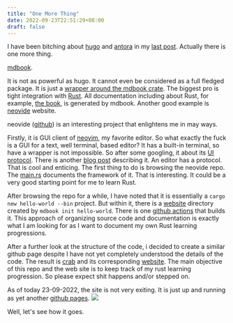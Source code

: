 ```yaml
---
title: "One More Thing"
date: 2022-09-23T22:51:29+08:00
draft: false
---
```

I have been bitching about [hugo](https://gohugo.io/) and [antora](https://antora.org/) in my [last post](../2022-09-22-so-far-so-good/). Actually there is one more thing.

[mdbook](https://rust-lang.github.io/mdBook/).

It is not as powerful as hugo. It cannot even be considered as a full fledged package. It is just a [wrapper around the mdbook crate](https://rust-lang.github.io/mdBook/for_developers/index.html?highlight=wrap#using-mdbook-as-a-library).  The biggest pro is tight integration with [Rust](https://www.rust-lang.org/). All documentation including about Rust, for example, [the book](https://doc.rust-lang.org/book/), is generated by mdbook. Another good example is [neovide](https://neovide.dev/) website.

neovide ([github](https://github.com/neovide/neovide)) is an interesting project that enlightens me in may ways.

Firstly, it is GUI client of [neovim](https://neovim.io/), my favorite editor. So what exactly the fuck is a GUI for a text, well terminal, based editor? It has a built-in terminal, so have a wrapper is not impossible. So after some googling, it about its [UI protocol](https://neovim.io/doc/user/ui.html). There is another [blog post](https://tarruda.github.io/articles/neovim-smart-ui-protocol/) describing it. An editor has a protocol. That is cool and enticing. The first thing to do is browsing the neovide repo. The [main.rs](https://github.com/neovide/neovide/blob/main/src/main.rs) documents the framework of it. That is interesting. It could be a very good starting point for me to learn Rust. 

After browsing the repo for a while, I have noted that it is essentially a `cargo new hello-world --bin` project. But within it, there is a [website](https://github.com/neovide/neovide/tree/main/website) directory created by `mdbook init hello-world`. There is one [github actions](https://github.com/neovide/neovide/blob/main/.github/workflows/website.yml) that builds it.  This approach of organizing source code and documentation is exactly what I am looking for as I want to document my own Rust learning progressions. 

After a further look at the structure of the code, i decided to create a similar github page despite I have not yet completely understood the details of the code. The result is [crab](https://github.com/w62/crab) and its corresponding [website](https://crab.freepackets.net/). The main objective of this repo and the web site is to keep track of my rust learning progression. So please expect shit happens and/or stepped on. 

As of today 23-09-2022, the site is not very exiting. It is just up and running as yet another [github pages](https://pages.github.com/).
![](https://i.imgur.com/mpkHe8X.png)

Well, let's see how it goes.
